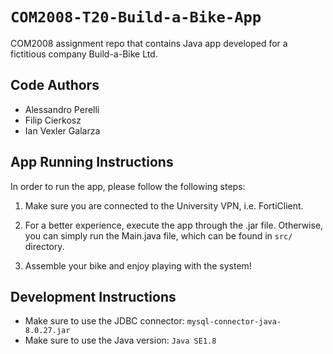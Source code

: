 # ```COM2008-T20-Build-a-Bike-App```

COM2008 assignment repo that contains Java app developed for a fictitious company Build-a-Bike Ltd.

## Code Authors
- Alessandro Perelli
- Filip Cierkosz
- Ian Vexler Galarza

## App Running Instructions

In order to run the app, please follow the following steps:

1. Make sure you are connected to the University VPN, i.e. FortiClient.

2. For a better experience, execute the app through the .jar file. Otherwise, you can simply run the Main.java file, which can be found in ```src/``` directory.

3. Assemble your bike and enjoy playing with the system!

## Development Instructions
- Make sure to use the JDBC connector: 
```mysql-connector-java-8.0.27.jar```
- Make sure to use the Java version:
```Java SE1.8```
